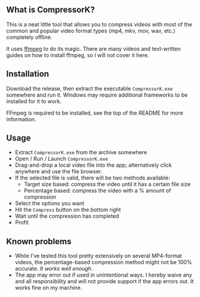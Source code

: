## What is CompressorK?
This is a neat little tool that allows you to compress videos with most of the common and popular video format types (mp4, mkv, mov, wav, etc.) completely offline.

It uses [ffmpeg](https://www.ffmpeg.org/download.html) to do its magic. There are many videos and text-written guides on how to install ffmpeg, so I will not cover it here.

## Installation
Download the release, then extract the executable `CompressorK.exe` somewhere and run it. Windows may require additional frameworks to be installed for it to work.

FFmpeg is required to be installed, see the top of the README for more information.

## Usage
- Extract `CompressorK.exe` from the archive somewhere
- Open / Run / Launch `CompressorK.exe`
- Drag-and-drop a local video file into the app; alternatively click anywhere and use the file browser.
- If the selected file is valid, there will be two methods available:
  - Target size based: compress the video until it has a certain file size
  - Percentage based: compress the video with a % amount of compression
- Select the options you want
- Hit the `Compress` button on the bottom right
- Wait until the compression has completed
- Profit

## Known problems
- While I've tested this tool pretty extensively on several MP4-format videos, the percentage-based compression method might not be 100% accurate. *It works well enough*.
- The app may error out if used in unintentional ways. I hereby waive any and all responsibility and will not provide support if the app errors out. It works fine on my machine.
